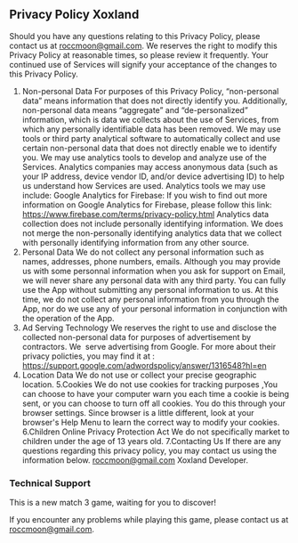 ## Privacy Policy Xoxland

Should you have any questions relating to this Privacy Policy, please contact us at roccmoon@gmail.com.
We reserves the right to modify this Privacy Policy at reasonable times, so please review it frequently. Your continued use of Services will signify your acceptance of the changes to this Privacy Policy.
1. Non-personal Data
For purposes of this Privacy Policy, “non-personal data” means information that does not directly identify you. Additionally, non-personal data means “aggregate” and “de-personalized” information, which is data we collects about the use of Services, from which any personally identifiable data has been removed.
We may use tools or third party analytical software to automatically collect and use certain non-personal data that does not directly enable we to identify you.
We may use analytics tools to develop and analyze use of the Services. Analytics companies may access anonymous data (such as your IP address, device vendor ID, and/or device advertising ID) to help us understand how Services are used. Analytics tools we may use include:
Google Analytics for Firebase: If you wish to find out more information on Google Analytics for Firebase, please follow this link: https://www.firebase.com/terms/privacy-policy.html
Analytics data collection does not include personally identifying information. We does not merge the non-personally identifying analytics data that we collect with personally identifying information from any other source.
2. Personal Data
We do not collect any personal information such as names, addresses, phone numbers, emails.
Although you may provide us with some personnal information when you ask for support on Email, we will never share any personal data with any third party.
You can fully use the App without submitting any personal information to us. At this time, we do not collect any personal information from you through the App, nor do we use any of your personal information in conjunction with the operation of the App.
3. Ad Serving Technology
We reserves the right to use and disclose the collected non-personal data for purposes of advertisement by contractors. We  serve advertising from Google. For more about their privacy policties, you may find it at : https://support.google.com/adwordspolicy/answer/1316548?hl=en
4. Location Data
We do not use or collect your precise geographic location.
5.Cookies
We do not use cookies for tracking purposes ,You can choose to have your computer warn you each time a cookie is being sent, or you can choose to turn off all cookies. You do this through your browser settings. Since browser is a little different, look at your browser's Help Menu to learn the correct way to modify your cookies.
6.Children Online Privacy Protection Act
We do not specifically market to children under the age of 13 years old.
7.Contacting Us
If there are any questions regarding this privacy policy, you may contact us using the information below.
roccmoon@gmail.com
Xoxland Developer.

### Technical Support

This is a new match 3 game,  waiting for you to discover!

If you encounter any problems while playing this game, please contact us at roccmoon@gmail.com.

